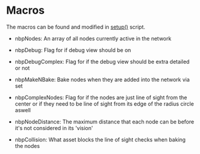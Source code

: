 # Macros

The macros can be found and modified in [setup()](/docs/setup.md) script.

- nbpNodes: An array of all nodes currently active in the network
- nbpDebug: Flag for if debug view should be on
- nbpDebugComplex: Flag for if the debug view should be extra detailed or not
- nbpMakeNBake: Bake nodes when they are added into the network via set
- nbpComplexNodes: Flag for if the nodes are just line of sight from the center or if they need to be line of sight from its edge of the radius circle aswell 
- nbpNodeDistance: The maximum distance that each node can be before it's not considered in its 'vision'

- nbpCollision: What asset blocks the line of sight checks when baking the nodes